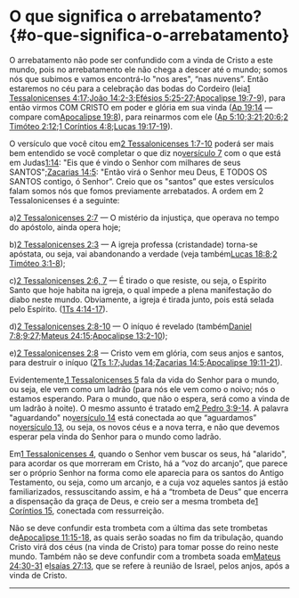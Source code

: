 # O que significa o arrebatamento? {#o-que-significa-o-arrebatamento}

O arrebatamento não pode ser confundido com a vinda de Cristo a este mundo, pois no arrebatamento ele não chega a descer até o mundo; somos nós que subimos e vamos encontrá-lo &quot;nos ares&quot;, “nas nuvens”. Então estaremos no céu para a celebração das bodas do Cordeiro (leia[1 Tessalonicenses 4:17](http://bibliaonline.com.br/acf/1ts/4/17);[João 14:2-3](http://bibliaonline.com.br/acf/jo/14/2-3);[Efésios 5:25-27](http://bibliaonline.com.br/acf/ef/5/25-27);[Apocalipse 19:7-9](http://bibliaonline.com.br/acf/ap/19/7-9)), para então virmos COM CRISTO em poder e glória em sua vinda ([Ap 19:14](http://bibliaonline.com.br/acf/ap/19/14) — compare com[Apocalipse 19:8](http://bibliaonline.com.br/acf/ap/19/8)), para reinarmos com ele ([Ap 5:10](http://bibliaonline.com.br/acf/ap/5/10);[3:21](http://bibliaonline.com.br/acf/ap/3/21);[20:6](http://bibliaonline.com.br/acf/ap/20/6);[2 Timóteo 2:12](http://bibliaonline.com.br/acf/2tm/2/12);[1 Coríntios 4:8](http://bibliaonline.com.br/acf/1ts/4/8);[Lucas 19:17-19](http://bibliaonline.com.br/acf/lc/19/17-19)).

O versículo que você citou em[2 Tessalonicenses 1:7-10](http://bibliaonline.com.br/acf/2ts/1/7-10) poderá ser mais bem entendido se você completar o que diz no[versículo 7](http://bibliaonline.com.br/acf/2ts/1/7) com o que está em Judas[1:14](http://bibliaonline.com.br/acf/jd/1/14): &quot;Eis que é vindo o Senhor com milhares de seus SANTOS&quot;;[Zacarias 14:5](http://bibliaonline.com.br/acf/zc/14/5): &quot;Então virá o Senhor meu Deus, E TODOS OS SANTOS contigo, ó Senhor”. Creio que os &quot;santos” que estes versículos falam somos nós que fomos previamente arrebatados. A ordem em 2 Tessalonicenses é a seguinte:

​a)[2 Tessalonicenses 2:7](http://bibliaonline.com.br/acf/2ts/2/7) — O mistério da injustiça, que operava no tempo do apóstolo, ainda opera hoje;

​b)[2 Tessalonicenses 2:3](http://bibliaonline.com.br/acf/2ts/2/3) — A igreja professa (cristandade) torna-se apóstata, ou seja, vai abandonando a verdade (veja também[Lucas 18:8](http://bibliaonline.com.br/acf/lc/18/8);[2 Timóteo 3:1-8](http://bibliaonline.com.br/acf/2tm/3/1-8));

​c)[2 Tessalonicenses 2:6, 7](http://bibliaonline.com.br/acf/2ts/2/6,7) — É tirado o que resiste, ou seja, o Espírito Santo que hoje habita na igreja, o qual impede a plena manifestação do diabo neste mundo. Obviamente, a igreja é tirada junto, pois está selada pelo Espírito. ([1Ts 4:14-17](http://bibliaonline.com.br/acf/1ts/4/14-17)).

​d)[2 Tessalonicenses 2:8-10](http://bibliaonline.com.br/acf/2ts/2/8-10) — O iníquo é revelado (também[Daniel 7:8](http://bibliaonline.com.br/acf/dn/7/8);[9:27](http://bibliaonline.com.br/acf/dn/9/27);[Mateus 24:15](http://bibliaonline.com.br/acf/mt/24/15);[Apocalipse 13:2-10](http://bibliaonline.com.br/acf/ap/13/2-10));

​e)[2 Tessalonicenses 2:8](http://bibliaonline.com.br/acf/2ts/2/8) — Cristo vem em glória, com seus anjos e santos, para destruir o iníquo ([2Ts 1:7](http://bibliaonline.com.br/acf/2ts/1/7);[Judas 14](http://bibliaonline.com.br/acf/jd/1/14);[Zacarias 14:5](http://bibliaonline.com.br/acf/zc/14/5);[Apocalipse 19:11-21](http://bibliaonline.com.br/acf/ap/19/11-21)).

Evidentemente,[1 Tessalonicenses 5](http://bibliaonline.com.br/acf/1ts/5) fala da vida do Senhor para o mundo, ou seja, ele vem como um ladrão (para nós ele vem como o noivo; nós o estamos esperando. Para o mundo, que não o espera, será como a vinda de um ladrão à noite). O mesmo assunto é tratado em[2 Pedro 3:9-14](http://bibliaonline.com.br/acf/2pe/3/9-14). A palavra &quot;aguardando&quot; no[versículo 14](http://bibliaonline.com.br/acf/2pe/3/14) está conectada ao que “aguardamos” no[versículo 13](http://bibliaonline.com.br/acf/2pe/3/13), ou seja, os novos céus e a nova terra, e não que devemos esperar pela vinda do Senhor para o mundo como ladrão.

Em[1 Tessalonicenses 4](http://bibliaonline.com.br/acf/1ts/4), quando o Senhor vem buscar os seus, há &quot;alarido&quot;, para acordar os que morreram em Cristo, há a “voz do arcanjo”, que parece ser o próprio Senhor na forma como ele aparecia para os santos do Antigo Testamento, ou seja, como um arcanjo, e a cuja voz aqueles santos já estão familiarizados, ressuscitando assim, e há a “trombeta de Deus” que encerra a dispensação da graça de Deus, e creio ser a mesma trombeta de[1 Coríntios 15](http://bibliaonline.com.br/acf/1co/15), conectada com ressurreição.

Não se deve confundir esta trombeta com a última das sete trombetas de[Apocalipse 11:15-18](http://bibliaonline.com.br/acf/ap/11/15-18), as quais serão soadas no fim da tribulação, quando Cristo virá dos céus (na vinda de Cristo) para tomar posse do reino neste mundo. Também não se deve confundir com a trombeta soada em[Mateus 24:30-31](http://bibliaonline.com.br/acf/mt/24/30-31) e[Isaías 27:13](http://bibliaonline.com.br/acf/is/27/13), que se refere à reunião de Israel, pelos anjos, após a vinda de Cristo.

*****